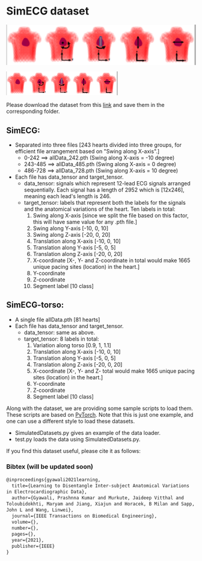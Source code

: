 # SimECG dataset

<p align="center">
  <img src="schematic.png" width="800"/>
</p>

![](https://github.com/Prasanna1991/SimECG/blob/master/schematic.png?raw=true)

Please download the dataset from this [link](https://drive.google.com/drive/folders/1OTQjuj1IGABgQHeSfSNOaB67myXzbyJK?usp=sharing) and save them in the corresponding folder.

## SimECG:
- Separated into three files [243 hearts divided into three groups, for efficient file arrangement based on "Swing along X-axis".]
    - 0-242 ==> allData_242.pth (Swing along X-axis = -10 degree)
     - 243-485 ==> allData_485.pth (Swing along X-axis = 0 degree)
     - 486-728 ==> allData_728.pth (Swing along X-axis = 10 degree)
- Each file has data_tensor and target_tensor. 
     - data_tensor: signals which represent 12-lead ECG signals arranged sequentially. Each signal has a length of 2952 which is [12x246], meaning each lead's length is 246. 
     - target_tensor: labels that represent both the labels for the signals and the anatomical variations of the heart. Ten labels in total:
         1. Swing along X-axis [since we split the file based on this factor, this will have same value for any .pth file.]
         2. Swing along Y-axis [-10, 0, 10]
         3. Swing along Z-axis [-20, 0, 20]
         4. Translation along X-axis [-10, 0, 10]
         5. Translation along Y-axis [-5, 0, 5]
         6. Translation along Z-axis [-20, 0, 20]
         7. X-coordinate [X-, Y- and Z-coordinate in total would make 1665 unique pacing sites (location) in the heart.]
         8. Y-coordinate
         9. Z-coordinate
         10. Segment label [10 class]


## SimECG-torso:
- A single file allData.pth [81 hearts]
- Each file has data_tensor and target_tensor.
     - data_tensor: same as above.
     - target_tensor: 8 labels in total:
         1. Variation along torso [0.9, 1, 1.1]
         2. Translation along X-axis [-10, 0, 10]
         3. Translation along Y-axis [-5, 0, 5]
         4. Translation along Z-axis [-20, 0, 20]
         5. X-coordinate [X-, Y- and Z- total would make 1665 unique pacing sites (location) in the heart.]
         6. Y-coordinate
         7. Z-coordinate
         8. Segment label [10 class]


Along with the dataset, we are providing some sample scripts to load them. These scripts are based on [PyTorch](https://github.com/pytorch/pytorch). Note that this is just one example, and one can use a different style to load these datasets.
- SimulatedDatasets.py gives an example of the data loader.
- test.py loads the data using SimulatedDatasets.py. 

If you find this dataset useful, please cite it as follows:

### Bibtex (will be updated soon)
```
@inproceedings{gyawali2021learning,
  title={Learning to Disentangle Inter-subject Anatomical Variations in Electrocardiographic Data},
  author={Gyawali, Prashnna Kumar and Murkute, Jaideep Vitthal and Toloubidokhti, Maryam and Jiang, Xiajun and Horacek, B Milan and Sapp, John L and Wang, Linwei},
  journal={IEEE Transactions on Biomedical Engineering},
  volume={},
  number={},
  pages={},
  year={2021},
  publisher={IEEE}
}
